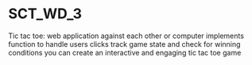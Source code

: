 # SCT_WD_3
Tic tac toe: web application against each other or computer implements function to handle users clicks track game state and check for winning conditions you can create an interactive and engaging tic tac toe game
